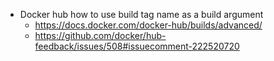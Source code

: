 
- Docker hub how to use build tag name as a build argument
  - https://docs.docker.com/docker-hub/builds/advanced/
  - https://github.com/docker/hub-feedback/issues/508#issuecomment-222520720
